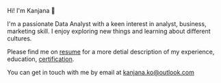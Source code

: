 Hi! I'm Kanjana 👋

I'm a passionate Data Analyst with a keen interest in analyst, business, marketing skill. I enjoy exploring new things and learning about different cultures.

Please find me on [resume](https://gemini.google.com/app?hl=th) for a more detial description of my experience, education, [certification](https://reweraincertificate.carrd.co).

You can get in touch with me by email at kanjana.ko@outlook.com
